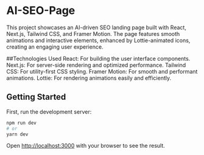 # AI-SEO-Page
This project showcases an AI-driven SEO landing page built with React, Next.js, Tailwind CSS, and Framer Motion. The page features smooth animations and interactive elements, enhanced by Lottie-animated icons, creating an engaging user experience.

##Technologies Used
React: For building the user interface components.
Next.js: For server-side rendering and optimized performance.
Tailwind CSS: For utility-first CSS styling.
Framer Motion: For smooth and performant animations.
Lottie: For rendering animations easily and efficiently.

## Getting Started

First, run the development server:

```bash
npm run dev
# or
yarn dev

```

Open [http://localhost:3000](http://localhost:3000) with your browser to see the result.
